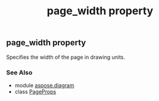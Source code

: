 ﻿---
title: page_width property
second_title: Aspose.Diagram for Python via .NET API References
description: 
type: docs
weight: 110
url: /python-net/aspose.diagram/pageprops/page_width/
is_root: false
---

## page_width property


Specifies the width of the page in drawing units.

### See Also
* module [aspose.diagram](../../)
* class [PageProps](/diagram/python-net/aspose.diagram/pageprops)
